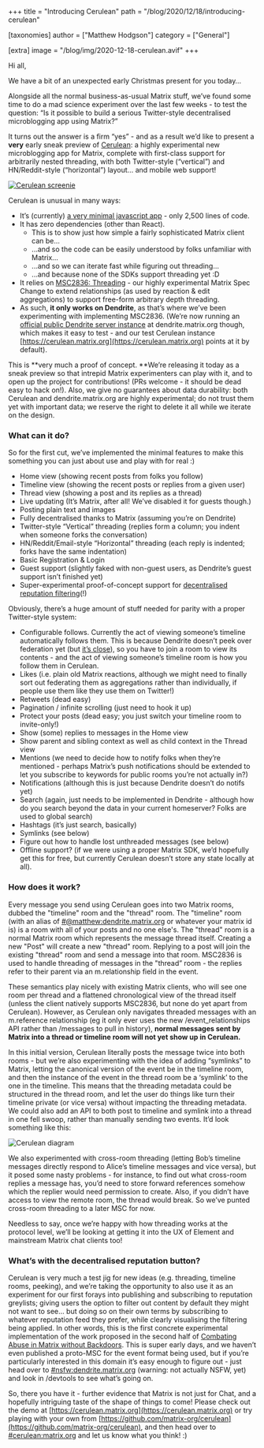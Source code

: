 +++
title = "Introducing Cerulean"
path = "/blog/2020/12/18/introducing-cerulean"

[taxonomies]
author = ["Matthew Hodgson"]
category = ["General"]

[extra]
image = "/blog/img/2020-12-18-cerulean.avif"
+++

Hi all,

We have a bit of an unexpected early Christmas present for you today…

Alongside all the normal business-as-usual Matrix stuff, we’ve found some time to do a mad science experiment over the last few weeks - to test the question: “Is it possible to build a serious Twitter-style decentralised microblogging app using Matrix?”

It turns out the answer is a firm “yes” - and as a result we’d like to present a **very** early sneak preview of [Cerulean](https://cerulean.matrix.org): a highly experimental new microblogging app for Matrix, complete with first-class support for arbitrarily nested threading, with both Twitter-style (“vertical”) and HN/Reddit-style (“horizontal”) layout… and mobile web support!

[![Cerulean screenie](https://matrix.org/blog/img/2020-12-18-cerulean-screenshot.avif)](https://cerulean.matrix.org/@kegan:dendrite.matrix.org/!bHe21S4P3axekSRD:dendrite.matrix.org/$0QE6vqMZiS9169Y-3C84dkQui-1G5uG2eGFsYzPrhx8)

Cerulean is unusual in many ways:

*   It’s (currently) [a very minimal javascript app](https://github.com/matrix-org/cerulean) - only 2,500 lines of code.
*   It has zero dependencies (other than React).
    *   This is to show just how simple a fairly sophisticated Matrix client can be...
    *   ...and so the code can be easily understood by folks unfamiliar with Matrix...
    *   ...and so we can iterate fast while figuring out threading...
    *   ...and because none of the SDKs support threading yet :D
*   It relies on [MSC2836: Threading](https://github.com/matrix-org/matrix-doc/pull/2836) - our highly experimental Matrix Spec Change to extend relationships (as used by reaction & edit aggregations) to support free-form arbitrary depth threading.
*   As such, **it only works on Dendrite**, as that’s where we’ve been experimenting with implementing MSC2836.  (We’re now running an [official public Dendrite server instance](https://matrix.org/blog/2020/12/15/dendrite-2020-progress-update) at dendrite.matrix.org though, which makes it easy to test - and our test Cerulean instance [https://cerulean.matrix.org](https://cerulean.matrix.org) points at it by default).

This is **very much a proof of concept.  **We’re releasing it today as a sneak preview so that intrepid Matrix experimenters can play with it, and to open up the project for contributions! (PRs welcome - it should be dead easy to hack on!).  Also, we give no guarantees about data durability: both Cerulean and dendrite.matrix.org are highly experimental; do not trust them yet with important data; we reserve the right to delete it all while we iterate on the design.

### What can it do?

So for the first cut, we’ve implemented the minimal features to make this something you can just about use and play with for real :)

*   Home view (showing recent posts from folks you follow)
*   Timeline view (showing the recent posts or replies from a given user)
*   Thread view (showing a post and its replies as a thread)
*   Live updating (It’s Matrix, after all! We’ve disabled it for guests though.)
*   Posting plain text and images
*   Fully decentralised thanks to Matrix (assuming you’re on Dendrite)
*   Twitter-style “Vertical” threading (replies form a column; you indent when someone forks the conversation)
*   HN/Reddit/Email-style “Horizontal” threading (each reply is indented; forks have the same indentation)
*   Basic Registration & Login
*   Guest support (slightly faked with non-guest users, as Dendrite’s guest support isn’t finished yet)
*   Super-experimental proof-of-concept support for [decentralised reputation filtering](https://matrix.org/blog/2020/10/19/combating-abuse-in-matrix-without-backdoors)(!) 

Obviously, there’s a huge amount of stuff needed for parity with a proper Twitter-style system:

*   Configurable follows.  Currently the act of viewing someone’s timeline automatically follows them.  This is because Dendrite doesn’t peek over federation yet (but [it’s close](https://github.com/matrix-org/dendrite/pull/1391)), so you have to join a room to view its contents - and the act of viewing someone’s timeline room is how you follow them in Cerulean. 
*   Likes (i.e. plain old Matrix reactions, although we might need to finally sort out federating them as aggregations rather than individually, if people use them like they use them on Twitter!)
*   Retweets (dead easy)
*   Pagination / infinite scrolling (just need to hook it up)
*   Protect your posts (dead easy; you just switch your timeline room to invite-only!)
*   Show (some) replies to messages in the Home view
*   Show parent and sibling context as well as child context in the Thread view
*   Mentions (we need to decide how to notify folks when they’re mentioned - perhaps Matrix’s push notifications should be extended to let you subscribe to keywords for public rooms you’re not actually in?)
*   Notifications (although this is just because Dendrite doesn’t do notifs yet)
*   Search (again, just needs to be implemented in Dendrite - although how do you search beyond the data in your current homeserver? Folks are used to global search)
*   Hashtags (it’s just search, basically)
*   Symlinks (see below)
*   Figure out how to handle lost unthreaded messages (see below)
*   Offline support? (if we were using a proper Matrix SDK, we’d hopefully get this for free, but currently Cerulean doesn’t store any state locally at all).

### How does it work?

Every message you send using Cerulean goes into two Matrix rooms, dubbed the "timeline" room and the "thread" room. The "timeline" room (with an alias of [#@matthew:dendrite.matrix.org](https://matrix.to/#/#@matthew:dendrite.matrix.org) or whatever your matrix id is) is a room with all of your posts and no one else's. The "thread" room is a normal Matrix room which represents the message thread itself. Creating a new "Post" will create a new "thread" room. Replying to a post will join the existing "thread" room and send a message into that room. MSC2836 is used to handle threading of messages in the "thread” room - the replies refer to their parent via an m.relationship field in the event.

These semantics play nicely with existing Matrix clients, who will see one room per thread and a flattened chronological view of the thread itself (unless the client natively supports MSC2836, but none do yet apart from Cerulean). However, as Cerulean only navigates threaded messages with an m.reference relationship (eg it only ever uses the new /event_relationships API rather than /messages to pull in history), **normal messages sent by Matrix into a thread or timeline room will not yet show up in Cerulean.**

In this initial version, Cerulean literally posts the message twice into both rooms - but we’re also experimenting with the idea of adding “symlinks” to Matrix, letting the canonical version of the event be in the timeline room, and then the instance of the event in the thread room be a ‘symlink’ to the one in the timeline.  This means that the threading metadata could be structured in the thread room, and let the user do things like turn their timeline private (or vice versa) without impacting the threading metadata.  We could also add an API to both post to timeline and symlink into a thread in one fell swoop, rather than manually sending two events.  It’d look something like this:

![Cerulean diagram](https://matrix.org/blog/img/2020-12-18-cerulean-diagram.avif)

We also experimented with cross-room threading (letting Bob’s timeline messages directly respond to Alice’s timeline messages and vice versa), but it posed some nasty problems - for instance, to find out what cross-room replies a message has, you’d need to store forward references somehow which the replier would need permission to create.  Also, if you didn’t have access to view the remote room, the thread would break. So we’ve punted cross-room threading to a later MSC for now.

Needless to say, once we’re happy with how threading works at the protocol level, we’ll be looking at getting it into the UX of Element and mainstream Matrix chat clients too!

### What’s with the decentralised reputation button?

Cerulean is very much a test jig for new ideas (e.g. threading, timeline rooms, peeking), and we’re taking the opportunity to also use it as an experiment for our first forays into publishing and subscribing to reputation greylists; giving users the option to filter out content by default they might not want to see… but doing so on their own terms by subscribing to whatever reputation feed they prefer, while clearly visualising the filtering being applied.  In other words, this is the first concrete experimental implementation of the work proposed in the second half of [Combating Abuse in Matrix without Backdoors]( https://matrix.org/blog/2020/10/19/combating-abuse-in-matrix-without-backdoors).  This is super early days, and we haven’t even published a proto-MSC for the event format being used, but if you’re particularly interested in this domain it’s easy enough to figure out - just head over to [#nsfw:dendrite.matrix.org](https://matrix.to/#/#nsfw:dendrite.matrix.org) (warning: not actually NSFW, yet) and look in /devtools to see what’s going on.

So, there you have it - further evidence that Matrix is not just for Chat, and a hopefully intriguing taste of the shape of things to come! Please check out the demo at [https://cerulean.matrix.org](https://cerulean.matrix.org) or try playing with your own from [https://github.com/matrix-org/cerulean](https://github.com/matrix-org/cerulean), and then head over to [#cerulean:matrix.org](https://matrix.to/#/#cerulean:matrix.org) and let us know what you think! :)
